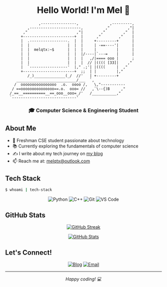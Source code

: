 <h1 align="center">Hello World! I'm Mel 👋</h1>

```ascii
               ,----------------,              ,---------,
          ,-----------------------,          ,"        ,"|
        ,"                      ,"|        ,"        ,"  |
       +-----------------------+  |      ,"        ,"    |
       |  .-----------------.  |  |     +---------+      |
       |  |                 |  |  |     | -==----'|      |
       |  |  melqtx:~$      |  |  |     |         |      |
       |  |                 |  |  |/----|`---=    |      |
       |  |                 |  |  |   ,/|==== ooo |      ;
       |  |                 |  |  |  // |(((( [33]|    ,"
       |  `-----------------'  |," .;'| |((((     |  ,"
       +-----------------------+  ;;  | |         |,"
          /_)______________(_/  //'   | +---------+
     ___________________________/___  `,
    /  oooooooooooooooo  .o.  oooo /,   \,"-----------
   / ==ooooooooooooooo==.o.  ooo= //   ,`\--{)B     ,"
  /_==__==========__==_ooo__ooo=_/'   /___________,"
  `-----------------------------'
```

<div align="center">
  
### 🎓 Computer Science & Engineering Student
  
</div>

## About Me
- 🎯 Freshman CSE student passionate about technology
- 📚 Currently exploring the fundamentals of computer science
- ✍️ I write about my tech journey on [my blog](https://melqtx.tech)
- 📫 Reach me at: melqtx@outlook.com

## Tech Stack
```bash
$ whoami | tech-stack
```
<div align="center">
  
![Python](https://img.shields.io/badge/Python-3776AB?style=for-the-badge&logo=python&logoColor=white)
![C++](https://img.shields.io/badge/C++-00599C?style=for-the-badge&logo=c%2B%2B&logoColor=white)
![Git](https://img.shields.io/badge/Git-F05032?style=for-the-badge&logo=git&logoColor=white)
![VS Code](https://img.shields.io/badge/VS_Code-007ACC?style=for-the-badge&logo=visual-studio-code&logoColor=white)
  
</div>

## GitHub Stats
<div align="center">
  
[![GitHub Streak](https://github-readme-streak-stats.herokuapp.com/?user=melqtx&theme=dark&hide_border=false)](https://github.com/melqtx)
  
[![GitHub Stats](https://github-readme-stats.vercel.app/api?username=melqtx&theme=dark&show_icons=true&hide_border=false&count_private=true)](https://github.com/melqtx)
  
</div>

## Let's Connect!
<div align="center">
  
[![Blog](https://img.shields.io/badge/Blog-melqtx.tech-FF4088?style=flat-square&logo=hugo&logoColor=white)](https://melqtx.tech)
[![Email](https://img.shields.io/badge/Email-melqtx@outlook.com-0078D4?style=flat-square&logo=microsoft-outlook&logoColor=white)](mailto:melqtx@outlook.com)
  
</div>

---
<div align="center">
  <i>Happy coding! 💻</i>
</div>
